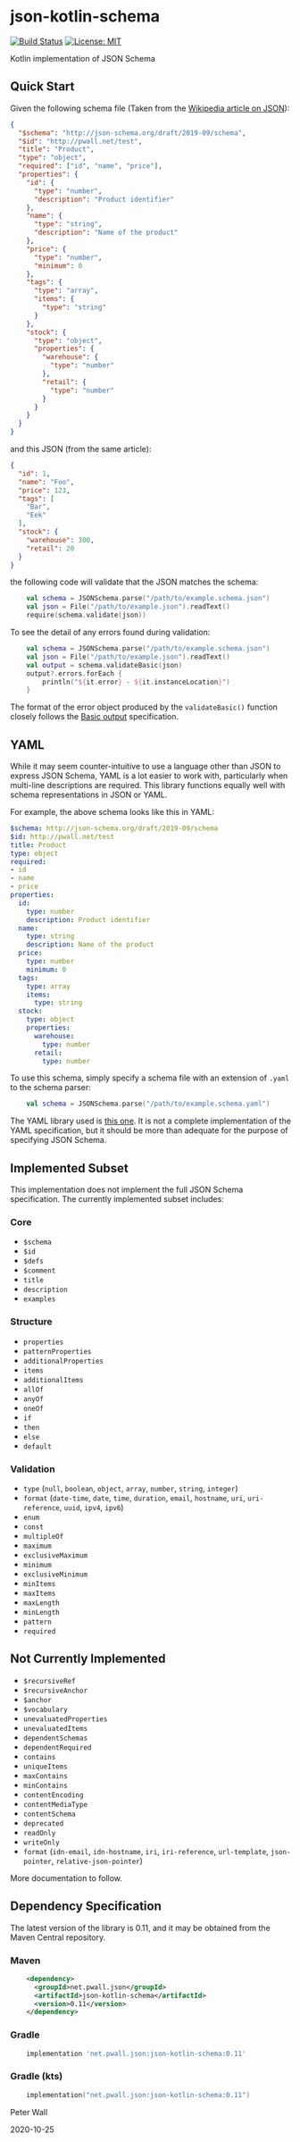 # json-kotlin-schema

[![Build Status](https://travis-ci.org/pwall567/json-kotlin-schema.svg?branch=main)](https://travis-ci.org/pwall567/json-kotlin-schema)
[![License: MIT](https://img.shields.io/badge/License-MIT-yellow.svg)](https://opensource.org/licenses/MIT)

Kotlin implementation of JSON Schema

## Quick Start

Given the following schema file (Taken from the [Wikipedia article on JSON](https://en.wikipedia.org/wiki/JSON)):
```json
{
  "$schema": "http://json-schema.org/draft/2019-09/schema",
  "$id": "http://pwall.net/test",
  "title": "Product",
  "type": "object",
  "required": ["id", "name", "price"],
  "properties": {
    "id": {
      "type": "number",
      "description": "Product identifier"
    },
    "name": {
      "type": "string",
      "description": "Name of the product"
    },
    "price": {
      "type": "number",
      "minimum": 0
    },
    "tags": {
      "type": "array",
      "items": {
        "type": "string"
      }
    },
    "stock": {
      "type": "object",
      "properties": {
        "warehouse": {
          "type": "number"
        },
        "retail": {
          "type": "number"
        }
      }
    }
  }
}
```
and this JSON (from the same article):
```json
{
  "id": 1,
  "name": "Foo",
  "price": 123,
  "tags": [
    "Bar",
    "Eek"
  ],
  "stock": {
    "warehouse": 300,
    "retail": 20
  }
}
```
the following code will validate that the JSON matches the schema:
```kotlin
    val schema = JSONSchema.parse("/path/to/example.schema.json")
    val json = File("/path/to/example.json").readText()
    require(schema.validate(json))
```

To see the detail of any errors found during validation:
```kotlin
    val schema = JSONSchema.parse("/path/to/example.schema.json")
    val json = File("/path/to/example.json").readText()
    val output = schema.validateBasic(json)
    output?.errors.forEach {
        println("${it.error} - ${it.instanceLocation}")
    }
```

The format of the error object produced by the `validateBasic()` function closely follows the
[Basic output](https://json-schema.org/draft/2019-09/json-schema-core.html#rfc.section.10.4.2) specification.

## YAML

While it may seem counter-intuitive to use a language other than JSON to express JSON Schema, YAML is a lot easier to
work with, particularly when multi-line descriptions are required.
This library functions equally well with schema representations in JSON or YAML.

For example, the above schema looks like this in YAML:
```yaml
$schema: http://json-schema.org/draft/2019-09/schema
$id: http://pwall.net/test
title: Product
type: object
required:
- id
- name
- price
properties:
  id:
    type: number
    description: Product identifier
  name:
    type: string
    description: Name of the product
  price:
    type: number
    minimum: 0
  tags:
    type: array
    items:
      type: string
  stock:
    type: object
    properties:
      warehouse:
        type: number
      retail:
        type: number
```

To use this schema, simply specify a schema file with an extension of `.yaml` to the schema parser:
```kotlin
    val schema = JSONSchema.parse("/path/to/example.schema.yaml")
```

The YAML library used is [this one](https://github.com/pwall567/yaml-simple).
It is not a complete implementation of the YAML specification, but it should be more than adequate for the purpose of
specifying JSON Schema.

## Implemented Subset

This implementation does not implement the full JSON Schema specification.
The currently implemented subset includes:

### Core

- `$schema`
- `$id`
- `$defs`
- `$comment`
- `title`
- `description`
- `examples`

### Structure

- `properties`
- `patternProperties`
- `additionalProperties`
- `items`
- `additionalItems`
- `allOf`
- `anyOf`
- `oneOf`
- `if`
- `then`
- `else`
- `default`

### Validation

- `type` (`null`, `boolean`, `object`, `array`, `number`, `string`, `integer`)
- `format` (`date-time`, `date`, `time`, `duration`, `email`, `hostname`, `uri`, `uri-reference`, `uuid`, `ipv4`,
`ipv6`)
- `enum`
- `const`
- `multipleOf`
- `maximum`
- `exclusiveMaximum`
- `minimum`
- `exclusiveMinimum`
- `minItems`
- `maxItems`
- `maxLength`
- `minLength`
- `pattern`
- `required`

## Not Currently Implemented

- `$recursiveRef`
- `$recursiveAnchor`
- `$anchor`
- `$vocabulary`
- `unevaluatedProperties`
- `unevaluatedItems`
- `dependentSchemas`
- `dependentRequired`
- `contains`
- `uniqueItems`
- `maxContains`
- `minContains`
- `contentEncoding`
- `contentMediaType`
- `contentSchema`
- `deprecated`
- `readOnly`
- `writeOnly`
- `format` (`idn-email`, `idn-hostname`, `iri`, `iri-reference`, `url-template`, `json-pointer`,
`relative-json-pointer`)

More documentation to follow.

## Dependency Specification

The latest version of the library is 0.11, and it may be obtained from the Maven Central repository.

### Maven
```xml
    <dependency>
      <groupId>net.pwall.json</groupId>
      <artifactId>json-kotlin-schema</artifactId>
      <version>0.11</version>
    </dependency>
```
### Gradle
```groovy
    implementation 'net.pwall.json:json-kotlin-schema:0.11'
```
### Gradle (kts)
```kotlin
    implementation("net.pwall.json:json-kotlin-schema:0.11")
```

Peter Wall

2020-10-25
